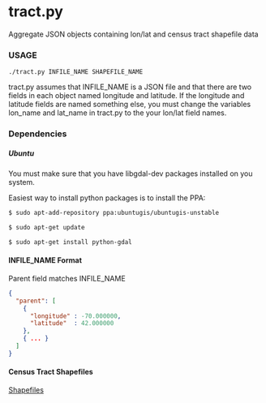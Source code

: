 # tract.py

Aggregate JSON objects containing lon/lat and census tract shapefile data

### USAGE
```
./tract.py INFILE_NAME SHAPEFILE_NAME
```
tract.py assumes that INFILE_NAME is a JSON file and that there are two fields in each object named longitude and latitude. If the longitude and latitude fields are named something else, you must change the variables lon_name and lat_name in tract.py to the your lon/lat field names. 

### Dependencies

##### Ubuntu
You must make sure that you have libgdal-dev packages installed on you system.

Easiest way to install python packages is to install the PPA:
```sh
$ sudo apt-add-repository ppa:ubuntugis/ubuntugis-unstable

$ sudo apt-get update

$ sudo apt-get install python-gdal
```


#### INFILE_NAME Format
Parent field matches INFILE_NAME
```json
{
  "parent": [
    {
      "longitude" : -70.000000,
      "latitude"  : 42.000000
    },
    { ... }
  ]
}
```

#### Census Tract Shapefiles
[Shapefiles](https://www.census.gov/cgi-bin/geo/shapefiles2010/main)


